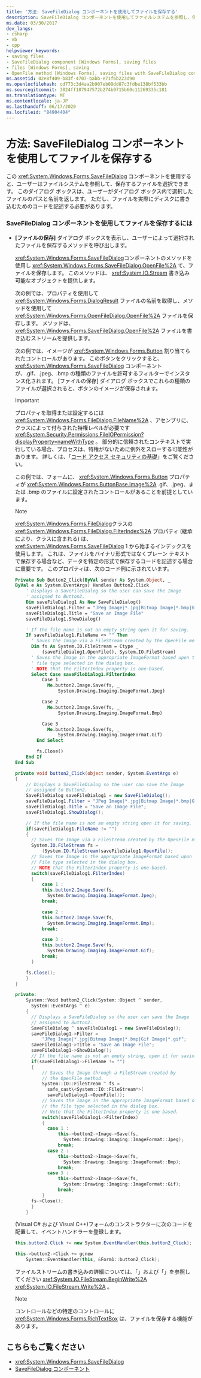 ```yaml
---
title: '方法: SaveFileDialog コンポーネントを使用してファイルを保存する'
description: SaveFileDialog コンポーネントを使用してファイルシステムを参照し、保存するファイルを選択する方法について説明します。
ms.date: 03/30/2017
dev_langs:
- csharp
- vb
- cpp
helpviewer_keywords:
- saving files
- SaveFileDialog component [Windows Forms], saving files
- files [Windows Forms], saving
- OpenFile method [Windows Forms], saving files with SaveFileDialog component
ms.assetid: 02e8f409-b83f-4707-babb-e71f6b223d90
ms.openlocfilehash: cd773c3d4aa2b907eb09dd87c3fdbe138bf533bb
ms.sourcegitcommit: 3824ff187947572b274b9715b60c11269335c181
ms.translationtype: MT
ms.contentlocale: ja-JP
ms.lasthandoff: 06/17/2020
ms.locfileid: "84904404"
---
```

# <a name="how-to-save-files-using-the-savefiledialog-component"></a>方法: SaveFileDialog コンポーネントを使用してファイルを保存する

この <xref:System.Windows.Forms.SaveFileDialog> コンポーネントを使用すると、ユーザーはファイルシステムを参照して、保存するファイルを選択できます。 このダイアログ ボックスは、ユーザーがダイアログ ボックス内で選択したファイルのパスと名前を返します。 ただし、ファイルを実際にディスクに書き込むためのコードを記述する必要があります。

### <a name="to-save-a-file-using-the-savefiledialog-component"></a>SaveFileDialog コンポーネントを使用してファイルを保存するには

- **[ファイルの保存]** ダイアログ ボックスを表示し、ユーザーによって選択されたファイルを保存するメソッドを呼び出します。

  <xref:System.Windows.Forms.SaveFileDialog>コンポーネントのメソッドを使用し <xref:System.Windows.Forms.SaveFileDialog.OpenFile%2A> て、ファイルを保存します。 このメソッドは、 <xref:System.IO.Stream> 書き込み可能なオブジェクトを提供します。

  次の例では、プロパティを使用して <xref:System.Windows.Forms.DialogResult> ファイルの名前を取得し、メソッドを使用して <xref:System.Windows.Forms.OpenFileDialog.OpenFile%2A> ファイルを保存します。 メソッドは、 <xref:System.Windows.Forms.SaveFileDialog.OpenFile%2A> ファイルを書き込むストリームを提供します。

  次の例では、イメージが <xref:System.Windows.Forms.Button> 割り当てられたコントロールがあります。 このボタンをクリックすると、 <xref:System.Windows.Forms.SaveFileDialog> コンポーネントが、.gif、.jpeg、.bmp の種類のファイルを許可するフィルターでインスタンス化されます。 [ファイルの保存] ダイアログ ボックスでこれらの種類のファイルが選択されると、ボタンのイメージが保存されます。

  > [!IMPORTANT]
  > プロパティを取得または設定するには <xref:System.Windows.Forms.FileDialog.FileName%2A> 、アセンブリに、クラスによって付与された特権レベルが必要です <xref:System.Security.Permissions.FileIOPermission?displayProperty=nameWithType> 。 部分的に信頼されたコンテキストで実行している場合、プロセスは、特権がないために例外をスローする可能性があります。 詳しくは、「[コード アクセス セキュリティの基礎](../../misc/code-access-security-basics.md)」をご覧ください。

  この例では、フォームに、 <xref:System.Windows.Forms.Button> プロパティが <xref:System.Windows.Forms.ButtonBase.Image%2A> .gif、.jpeg、または .bmp のファイルに設定されたコントロールがあることを前提としています。

  > [!NOTE]
  > <xref:System.Windows.Forms.FileDialog>クラスの <xref:System.Windows.Forms.FileDialog.FilterIndex%2A> プロパティ (継承により、クラスに含まれる) は、 <xref:System.Windows.Forms.SaveFileDialog> 1 から始まるインデックスを使用します。 これは、ファイルをバイナリ形式ではなくプレーン テキストで保存する場合など、データを特定の形式で保存するコードを記述する場合に重要です。 このプロパティは、次のコード例に示されています。

  ```vb
  Private Sub Button2_Click(ByVal sender As System.Object, _
  ByVal e As System.EventArgs) Handles Button2.Click
      ' Displays a SaveFileDialog so the user can save the Image
      ' assigned to Button2.
      Dim saveFileDialog1 As New SaveFileDialog()
      saveFileDialog1.Filter = "JPeg Image|*.jpg|Bitmap Image|*.bmp|Gif Image|*.gif"
      saveFileDialog1.Title = "Save an Image File"
      saveFileDialog1.ShowDialog()

      ' If the file name is not an empty string open it for saving.
      If saveFileDialog1.FileName <> "" Then
        ' Saves the Image via a FileStream created by the OpenFile method.
        Dim fs As System.IO.FileStream = Ctype _
            (saveFileDialog1.OpenFile(), System.IO.FileStream)
        ' Saves the Image in the appropriate ImageFormat based upon the
        ' file type selected in the dialog box.
        ' NOTE that the FilterIndex property is one-based.
        Select Case saveFileDialog1.FilterIndex
            Case 1
              Me.button2.Image.Save(fs, _
                  System.Drawing.Imaging.ImageFormat.Jpeg)

            Case 2
              Me.button2.Image.Save(fs, _
                  System.Drawing.Imaging.ImageFormat.Bmp)

            Case 3
              Me.button2.Image.Save(fs, _
                  System.Drawing.Imaging.ImageFormat.Gif)
          End Select

          fs.Close()
      End If
  End Sub
  ```

  ```csharp
  private void button2_Click(object sender, System.EventArgs e)
  {
      // Displays a SaveFileDialog so the user can save the Image
      // assigned to Button2.
      SaveFileDialog saveFileDialog1 = new SaveFileDialog();
      saveFileDialog1.Filter = "JPeg Image|*.jpg|Bitmap Image|*.bmp|Gif Image|*.gif";
      saveFileDialog1.Title = "Save an Image File";
      saveFileDialog1.ShowDialog();

      // If the file name is not an empty string open it for saving.
      if(saveFileDialog1.FileName != "")
      {
        // Saves the Image via a FileStream created by the OpenFile method.
        System.IO.FileStream fs =
            (System.IO.FileStream)saveFileDialog1.OpenFile();
        // Saves the Image in the appropriate ImageFormat based upon the
        // File type selected in the dialog box.
        // NOTE that the FilterIndex property is one-based.
        switch(saveFileDialog1.FilterIndex)
        {
            case 1 :
            this.button2.Image.Save(fs,
              System.Drawing.Imaging.ImageFormat.Jpeg);
            break;

            case 2 :
            this.button2.Image.Save(fs,
              System.Drawing.Imaging.ImageFormat.Bmp);
            break;

            case 3 :
            this.button2.Image.Save(fs,
              System.Drawing.Imaging.ImageFormat.Gif);
            break;
        }

      fs.Close();
      }
  }
  ```

  ```cpp
  private:
      System::Void button2_Click(System::Object ^ sender,
        System::EventArgs ^ e)
      {
        // Displays a SaveFileDialog so the user can save the Image
        // assigned to Button2.
        SaveFileDialog ^ saveFileDialog1 = new SaveFileDialog();
        saveFileDialog1->Filter =
            "JPeg Image|*.jpg|Bitmap Image|*.bmp|Gif Image|*.gif";
        saveFileDialog1->Title = "Save an Image File";
        saveFileDialog1->ShowDialog();
        // If the file name is not an empty string, open it for saving.
        if(saveFileDialog1->FileName != "")
        {
            // Saves the Image through a FileStream created by
            // the OpenFile method.
            System::IO::FileStream ^ fs =
              safe_cast\<System::IO::FileStream*>(
              saveFileDialog1->OpenFile());
            // Saves the Image in the appropriate ImageFormat based on
            // the file type selected in the dialog box.
            // Note that the FilterIndex property is one based.
            switch(saveFileDialog1->FilterIndex)
            {
              case 1 :
                  this->button2->Image->Save(fs,
                    System::Drawing::Imaging::ImageFormat::Jpeg);
                  break;
              case 2 :
                  this->button2->Image->Save(fs,
                    System::Drawing::Imaging::ImageFormat::Bmp);
                  break;
              case 3 :
                  this->button2->Image->Save(fs,
                    System::Drawing::Imaging::ImageFormat::Gif);
                  break;
            }
        fs->Close();
        }
      }
  ```

  (Visual C# および Visual C++)フォームのコンストラクターに次のコードを配置して、イベントハンドラーを登録します。

  ```csharp
  this.button2.Click += new System.EventHandler(this.button2_Click);
  ```

  ```cpp
  this->button2->Click += gcnew
      System::EventHandler(this, &Form1::button2_Click);
  ```

  ファイルストリームの書き込みの詳細については、「」および「」を参照してください <xref:System.IO.FileStream.BeginWrite%2A> <xref:System.IO.FileStream.Write%2A> 。

  > [!NOTE]
  > コントロールなどの特定のコントロールに <xref:System.Windows.Forms.RichTextBox> は、ファイルを保存する機能があります。

## <a name="see-also"></a>こちらもご覧ください

- <xref:System.Windows.Forms.SaveFileDialog>
- [SaveFileDialog コンポーネント](savefiledialog-component-windows-forms.md)
